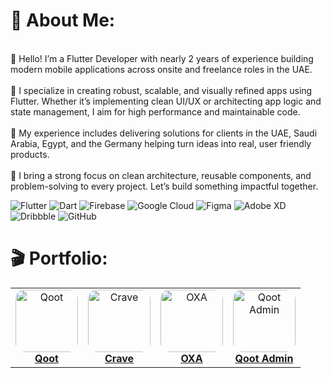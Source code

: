 # 👀 About Me:

<br>👋 Hello! I’m a Flutter Developer with nearly 2 years of experience building modern mobile applications across onsite and freelance roles in the UAE.<br><br>📱 I specialize in creating robust, scalable, and visually refined apps using Flutter. Whether it’s implementing clean UI/UX or architecting app logic and state management, I aim for high performance and maintainable code.<br><br>💼 My experience includes delivering solutions for clients in the UAE, Saudi Arabia, Egypt, and the Germany helping turn ideas into real, user friendly products.<br><br>🚀 I bring a strong focus on clean architecture, reusable components, and problem-solving to every project. Let’s build something impactful together.





![Flutter](https://img.shields.io/badge/Flutter-%2302569B.svg?style=plastic&logo=Flutter&logoColor=white) ![Dart](https://img.shields.io/badge/dart-%230175C2.svg?style=plastic&logo=dart&logoColor=white) ![Firebase](https://img.shields.io/badge/firebase-%23039BE5.svg?style=plastic&logo=firebase) ![Google Cloud](https://img.shields.io/badge/GoogleCloud-%234285F4.svg?style=plastic&logo=google-cloud&logoColor=white) ![Figma](https://img.shields.io/badge/figma-%23F24E1E.svg?style=plastic&logo=figma&logoColor=white) ![Adobe XD](https://img.shields.io/badge/Adobe%20XD-470137?style=plastic&logo=Adobe%20XD&logoColor=#FF61F6) ![Dribbble](https://img.shields.io/badge/Dribbble-EA4C89?style=plastic&logo=dribbble&logoColor=white) ![GitHub](https://img.shields.io/badge/github-%23121011.svg?style=plastic&logo=github&logoColor=white)






# 🎬 Portfolio:

<table align="center">
  <tr>
    <!-- Qoot -->
    <td align="center">
      <a href="https://play.google.com/store/apps/details?id=com.example.app1" target="_blank">
        <img
          src="https://play-lh.googleusercontent.com/zIKI5uYSwcx9ym8lktnCDpDe0kdH1aw-kQer5NyflPSBcvgBFF0K3kA68w304jH8NKmX=w480-h960-rw"
          alt="Qoot"
          width="100"
          style="border-radius:15px;"
        /><br/>
        <strong>Qoot</strong>
      </a>
    </td>
    <!-- Crave -->
    <td align="center">
      <a href="https://play.google.com/store/apps/details?id=com.example.app1" target="_blank">
        <img
          src="https://drive.google.com/uc?export=view&id=183apC9aS9p3ACCY7thpegtdOG_jNeXvR"
          alt="Crave"
          width="100"
          style="border-radius:15px;"
        /><br/>
        <strong>Crave</strong>
      </a>
    </td>
    <!-- OXA -->
    <td align="center">
      <a href="https://github.com/yourusername/app2" target="_blank">
        <img
          src="https://play-lh.googleusercontent.com/KTLbxx5TQyjNRCn4YKdtjC6b5Vk9RAELgTqtAduUPThvZxaeP6r0M3FpeUZSYuJutBuu=w480-h960-rw"
          alt="OXA"
          width="100"
          style="border-radius:15px;"
        /><br/>
        <strong>OXA</strong>
      </a>
    </td>
    <!-- Qoot Admin -->
    <td align="center">
      <a href="https://example.com/demo/app3" target="_blank">
        <img
          src="https://play-lh.googleusercontent.com/6qlqqZUPe8r40vARk5abR8B4wuTTmP7zAie8iQdjXVOjpIBXEDVUAZ3ejLxAqgxRtA=w480-h960-rw"
          alt="Qoot Admin"
          width="100"
          style="border-radius:15px;"
        /><br/>
        <strong>Qoot&nbsp;Admin</strong>
      </a>
    </td>
  </tr>
</table>



